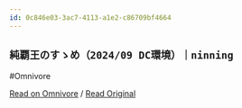 ```yaml
---
id: 0c846e03-3ac7-4113-a1e2-c86709bf4664
---
```


## `純覇王のすゝめ（2024/09 DC環境）｜ninning`
#Omnivore

[Read on Omnivore](https://omnivore.app/me/https-note-com-ninning-n-ncc-63827-ea-492-1922302bf0c) / [Read Original](https://note.com/ninning/n/ncc63827ea492)


